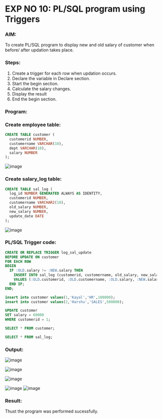 # EXP NO 10: PL/SQL program using Triggers 

### AIM: 
To create PL/SQL program to display new and old salary of customer when before/ after updation takes place. 

### Steps:
1. Create a trigger for each row when updation occurs.
2. Declare the variable in Declare section.
3. Start the begin section.
4. Calculate the salary changes.
5. Display the result 
6. End the begin section.

### Program:
### Create employee table:
```sql
CREATE TABLE customer (
  customerid NUMBER,
  customername VARCHAR(10),
  dept VARCHAR(10),
  salary NUMBER
);
```
![image](https://github.com/Kayalvizhi02/DBMS/assets/75413726/94b1af13-baee-4bbe-a70f-162ab76a291d)

### Create salary_log table:
```sql
CREATE TABLE sal_log (
  log_id NUMBER GENERATED ALWAYS AS IDENTITY,
  customerid NUMBER,
  customername VARCHAR2(10),
  old_salary NUMBER,
  new_salary NUMBER,
  update_date DATE
);
```
![image](https://github.com/Kayalvizhi02/DBMS/assets/75413726/368159c0-2d4a-456c-a27d-25319322207a)


### PL/SQL Trigger code:
```sql
CREATE OR REPLACE TRIGGER log_sal_update
BEFORE UPDATE ON customer
FOR EACH ROW
BEGIN
  IF :OLD.salary != :NEW.salary THEN
    INSERT INTO sal_log (customerid, customername, old_salary, new_salary, update_date)
    VALUES (:OLD.customerid, :OLD.customername, :OLD.salary, :NEW.salary, SYSDATE);
  END IF;
END;

insert into customer values(1,'Kayal','HR',100000);
insert into customer values(2,'Harshu','SALES',500000);

UPDATE customer
SET salary = 60000
WHERE customerid = 1;

SELECT * FROM customer;

SELECT * FROM sal_log;
```
### Output:

![image](https://github.com/Kayalvizhi02/DBMS/assets/75413726/adc5fbef-45ad-4b7c-a1d6-97153229df57)

![image](https://github.com/Kayalvizhi02/DBMS/assets/75413726/a3f6ede1-00ce-4e24-968e-fb5029265329)

![image](https://github.com/Kayalvizhi02/DBMS/assets/75413726/060f29e8-d91c-4de4-ad8c-313982075741)

![image](https://github.com/Kayalvizhi02/DBMS/assets/75413726/3240e506-6c45-43e5-868e-f65db26e2f21)
![image](https://github.com/Kayalvizhi02/DBMS/assets/75413726/ff7db464-384e-482e-802c-21dfa2573768)


### Result:
Thust the program was performed sucessfully.
